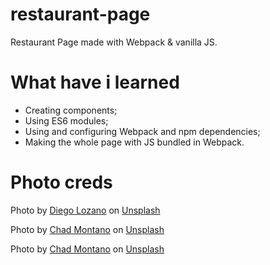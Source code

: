# restaurant-page

Restaurant Page made with Webpack &amp; vanilla JS.

# What have i learned

- Creating components;
- Using ES6 modules;
- Using and configuring Webpack and npm dependencies;
- Making the whole page with JS bundled in Webpack.

# Photo creds

Photo by <a href="https://unsplash.com/@diegonacho?utm_source=unsplash&utm_medium=referral&utm_content=creditCopyText">Diego Lozano</a> on <a href="https://unsplash.com/s/photos/ramen?utm_source=unsplash&utm_medium=referral&utm_content=creditCopyText">Unsplash</a>

Photo by <a href="https://unsplash.com/es/@briewilly?utm_source=unsplash&utm_medium=referral&utm_content=creditCopyText">Chad Montano</a> on <a href="https://unsplash.com/s/photos/food?utm_source=unsplash&utm_medium=referral&utm_content=creditCopyText">Unsplash</a>

Photo by <a href="https://unsplash.com/es/@briewilly?utm_source=unsplash&utm_medium=referral&utm_content=creditCopyText">Chad Montano</a> on <a href="https://unsplash.com/s/photos/food?utm_source=unsplash&utm_medium=referral&utm_content=creditCopyText">Unsplash</a>
